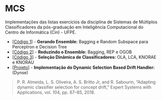 # MCS
Implementações das listas exercícios da disciplina de Sistemas de Múltiplos Classificadores da pós-graduação em Inteligência Computacional do Centro de Informática (Cin) - UFPE.

* [[Código 1](https://github.com/GustavoHFMO/MCS/blob/master/Lista01/lista01.py)] - **Gerando Ensemble:** Bagging e Random Subspace para Perceptron e Decision Tree
* [[Código 2](https://github.com/GustavoHFMO/MCS/blob/master/Lista02/lista02.py)] - **Reduzindo o Ensemble:** Bagging, REP e OGOB
* [[Código 3](https://github.com/GustavoHFMO/MCS/blob/master/Lista03/lista03.py)] - **Seleção Dinâmica de Classificadores:** OLA, LCA, KNORAE e KNORAU
* [[Projeto](https://github.com/GustavoHFMO/MCS/blob/master/Projeto/Dynse.py)] - **Implementação do Dynamic Selection Based Drift Handler:** (Dynse)
> P. R. Almeida, L. S. Oliveira, A. S. Britto Jr, and R. Sabourin, “Adapting dynamic classifier selection for concept drift,” Expert Systems with Applications, vol. 104, pp. 67–85, 2018. 



